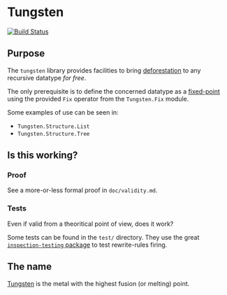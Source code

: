 # Tungsten
[![Build Status](https://travis-ci.com/nobrakal/tungsten.svg?branch=master)](https://travis-ci.com/nobrakal/tungsten)

## Purpose

The `tungsten` library provides facilities to bring [deforestation](https://en.wikipedia.org/wiki/Deforestation_(computer_science)) to any recursive datatype _for free_.

The only prerequisite is to define the concerned datatype as a [fixed-point](https://en.wikipedia.org/wiki/Fixed_point_(mathematics)) using the provided `Fix` operator from the `Tungsten.Fix` module.

Some examples of use can be seen in:

* `Tungsten.Structure.List`
* `Tungsten.Structure.Tree`

## Is this working?

### Proof

See a more-or-less formal proof in `doc/validity.md`.

### Tests

Even if valid from a theoritical point of view, does it work?

Some tests can be found in the `test/` directory. They use the great [`inspection-testing` package](http://hackage.haskell.org/package/inspection-testing) to test rewrite-rules firing.

## The name

[Tungsten](https://en.wikipedia.org/wiki/Tungsten) is the metal with the highest fusion (or melting) point.
